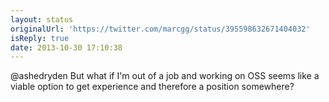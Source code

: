 ```yaml
---
layout: status
originalUrl: 'https://twitter.com/marcgg/status/395598632671404032'
isReply: true
date: 2013-10-30 17:10:38
---
```


@ashedryden But what if I'm out of a job and working on OSS seems like a viable option to get experience and therefore a position somewhere?
